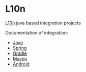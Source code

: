 # L10n

[L10n](https://l10n.ws/) java based integration projects

Documentation of integration:
- [Java](https://l10n.ws/doc/java)
- [Spring](https://l10n.ws/doc/spring)
- [Gradle](https://l10n.ws/doc/gradle)
- [Maven](https://l10n.ws/doc/maven)
- [Android](https://l10n.ws/doc/android)

